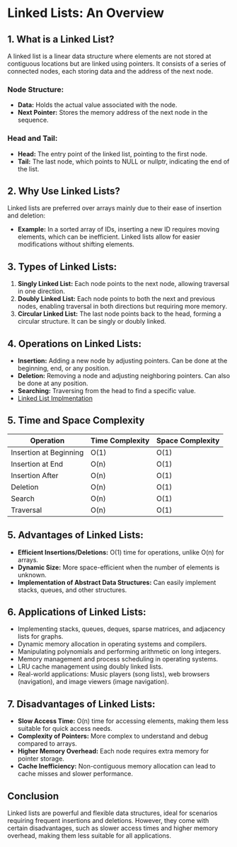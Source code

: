 # Linked Lists: An Overview



## 1. What is a Linked List?
A linked list is a linear data structure where elements are not stored at contiguous locations but are linked using pointers. It consists of a series of connected nodes, each storing data and the address of the next node.

### Node Structure:
- **Data:** Holds the actual value associated with the node.
- **Next Pointer:** Stores the memory address of the next node in the sequence.

### Head and Tail:
- **Head:** The entry point of the linked list, pointing to the first node.
- **Tail:** The last node, which points to NULL or nullptr, indicating the end of the list.

## 2. Why Use Linked Lists?
Linked lists are preferred over arrays mainly due to their ease of insertion and deletion:
- **Example:** In a sorted array of IDs, inserting a new ID requires moving elements, which can be inefficient. Linked lists allow for easier modifications without shifting elements.

## 3. Types of Linked Lists:
1. **Singly Linked List:** Each node points to the next node, allowing traversal in one direction.
2. **Doubly Linked List:** Each node points to both the next and previous nodes, enabling traversal in both directions but requiring more memory.
3. **Circular Linked List:** The last node points back to the head, forming a circular structure. It can be singly or doubly linked.

## 4. Operations on Linked Lists:
- **Insertion:** Adding a new node by adjusting pointers. Can be done at the beginning, end, or any position.
- **Deletion:** Removing a node and adjusting neighboring pointers. Can also be done at any position.
- **Searching:** Traversing from the head to find a specific value.
- [Linked List Implmentation]()
## 5. Time and Space Complexity

| Operation               | Time Complexity | Space Complexity |
|------------------------|-----------------|------------------|
| Insertion at Beginning | O(1)            | O(1)             |
| Insertion at End       | O(n)            | O(1)             |
| Insertion After        | O(n)            | O(1)             |
| Deletion               | O(n)            | O(1)             |
| Search                 | O(n)            | O(1)             |
| Traversal              | O(n)            | O(1)             |

## 5. Advantages of Linked Lists:
- **Efficient Insertions/Deletions:** O(1) time for operations, unlike O(n) for arrays.
- **Dynamic Size:** More space-efficient when the number of elements is unknown.
- **Implementation of Abstract Data Structures:** Can easily implement stacks, queues, and other structures.

## 6. Applications of Linked Lists:
- Implementing stacks, queues, deques, sparse matrices, and adjacency lists for graphs.
- Dynamic memory allocation in operating systems and compilers.
- Manipulating polynomials and performing arithmetic on long integers.
- Memory management and process scheduling in operating systems.
- LRU cache management using doubly linked lists.
- Real-world applications: Music players (song lists), web browsers (navigation), and image viewers (image navigation).

## 7. Disadvantages of Linked Lists:
- **Slow Access Time:** O(n) time for accessing elements, making them less suitable for quick access needs.
- **Complexity of Pointers:** More complex to understand and debug compared to arrays.
- **Higher Memory Overhead:** Each node requires extra memory for pointer storage.
- **Cache Inefficiency:** Non-contiguous memory allocation can lead to cache misses and slower performance.

## Conclusion
Linked lists are powerful and flexible data structures, ideal for scenarios requiring frequent insertions and deletions. However, they come with certain disadvantages, such as slower access times and higher memory overhead, making them less suitable for all applications.
